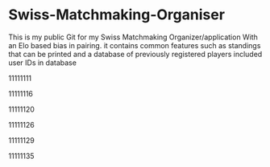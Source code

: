 # Swiss-Matchmaking-Organiser
This is my public Git for my Swiss Matchmaking Organizer/application With an Elo based bias in pairing. it contains common features such as standings that can be printed and a database of previously registered players
included user IDs in database

11111111

11111116

11111120

11111126

11111129

11111135
